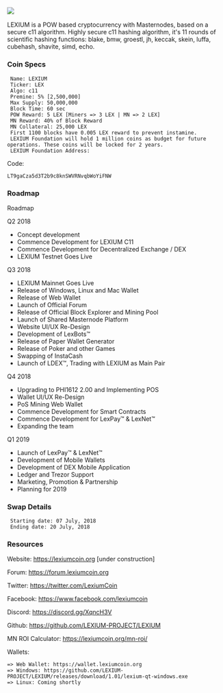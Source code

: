### ![](https://i.imgur.com/cTX5V4P.jpg)


LEXIUM is a POW based cryptocurrency with Masternodes, based on a secure c11 algorithm.
Highly secure c11 hashing algorithm, it's 11 rounds of scientific hashing functions: blake, bmw, groestl, jh, keccak, skein, luffa, cubehash, shavite, simd, echo.

### Coin Specs
     Name: LEXIUM
     Ticker: LEX
     Algo: c11
     Premine: 5% [2,500,000] 
     Max Supply: 50,000,000
     Block Time: 60 sec
     POW Reward: 5 LEX [Miners => 3 LEX | MN => 2 LEX]
     MN Reward: 40% of Block Reward
     MN Collateral: 25,000 LEX
     First 1100 blocks have 0.005 LEX reward to prevent instamine.
     LEXIUM Foundation will hold 1 million coins as budget for future operations. These coins will be locked for 2 years.
     LEXIUM Foundation Address:

Code:

    LT9gaCza5d3T2b9c8knSWVRNvqbWoYiFNW


### Roadmap

Roadmap

Q2 2018

- Concept development
- Commence Development for LEXIUM C11
- Commence Development for Decentralized Exchange / DEX 
- LEXIUM Testnet Goes Live

Q3 2018

- LEXIUM Mainnet Goes Live
- Release of Windows, Linux and Mac Wallet
- Release of Web Wallet
- Launch of Official Forum
- Release of Official Block Explorer and Mining Pool
- Launch of Shared Masternode Platform
- Website UI/UX Re-Design
- Development of LexBots™
- Release of Paper Wallet Generator
- Release of Poker and other Games
- Swapping of InstaCash
- Launch of LDEX™, Trading with LEXIUM as Main Pair

Q4 2018

- Upgrading to PHI1612 2.00 and Implementing POS
- Wallet UI/UX Re-Design
- PoS Mining Web Wallet
- Commence Development for Smart Contracts
- Commence Development for LexPay™ & LexNet™
- Expanding the team

Q1 2019

- Launch of LexPay™ & LexNet™
- Development of Mobile Wallets
- Development of DEX Mobile Application
- Ledger and Trezor Support
- Marketing, Promotion & Partnership
- Planning for 2019

### Swap Details

     Starting date: 07 July, 2018
     Ending date: 20 July, 2018

### Resources

Website: https://lexiumcoin.org [under construction]

Forum: https://forum.lexiumcoin.org

Twitter: https://twitter.com/LexiumCoin

Facebook: https://www.facebook.com/lexiumcoin

Discord: https://discord.gg/XqncH3V

Github: https://github.com/LEXIUM-PROJECT/LEXIUM

MN ROI Calculator: https://lexiumcoin.org/mn-roi/

Wallets:
   
    => Web Wallet: https://wallet.lexiumcoin.org
    => Windows: https://github.com/LEXIUM-PROJECT/LEXIUM/releases/download/1.01/lexium-qt-windows.exe
    => Linux: Coming shortly